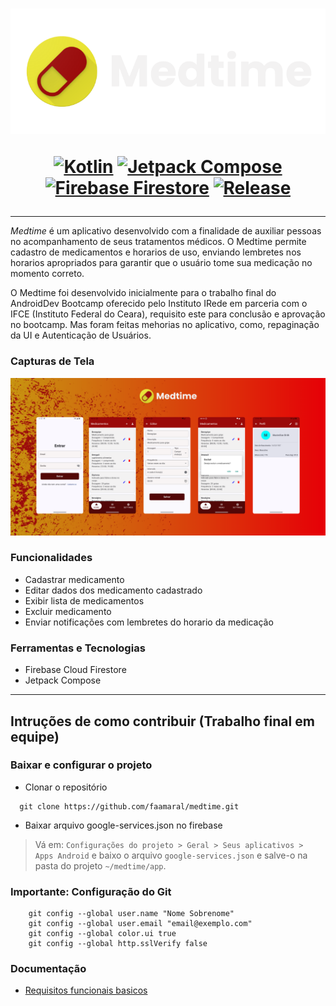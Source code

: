 <h1 align="center">
<img src="docs/images/medtime_logo-Photoroom.png">

[![Kotlin](https://img.shields.io/badge/Kotlin-1.9.0-purple?logo=kotlin)](https://kotlinlang.org/docs/getting-started.html)
[![Jetpack Compose](https://img.shields.io/badge/Jetpack_Compose-blue)](https://developer.android.com/compose)
[![Firebase Firestore](https://img.shields.io/badge/Firebase%20Firestore-25.1.1-orange?logo=firebase)](https://firebase.google.com/docs/firestore?hl=pt-br)
[![Release](https://img.shields.io/github/v/release/faamaral/medtime)](https://github.com/faamaral/medtime/releases)

</h1>

___

_Medtime_ é um aplicativo desenvolvido com a finalidade de auxiliar pessoas no acompanhamento de seus tratamentos médicos. O Medtime permite cadastro de medicamentos e horarios de uso, enviando lembretes nos horarios apropriados para garantir que o usuário tome sua medicação no momento correto.

O Medtime foi desenvolvido inicialmente para o trabalho final do AndroidDev Bootcamp oferecido pelo Instituto IRede em parceria com o IFCE (Instituto Federal do Ceara), requisito este para conclusão e aprovação no bootcamp. Mas foram feitas mehorias no aplicativo, como, repaginação da UI e Autenticação de Usuários.

### Capturas de Tela


<div>
  <img src="docs/images/Medtime.png" alt="allscreenshots" width="756">
</div>

[//]: # (<div style="display:flex; flex-direction: row; justify-content: space-evenly; margin-top: 20px;">)

[//]: # (  <img src="docs/images/nova_tela_inicial.png" alt="Home Screen" width="180">)

[//]: # (  <img src="docs/images/novo_cadastrar_medicamento.png" alt="Cadastrar Medicamento" width="180">)

[//]: # (  <img src="docs/images/novo_editar_medicamentos.png" alt="Editar Medicamento" width="180">)

[//]: # (  <img src="docs/images/novo_excluir_medicamento.png" alt="Excluir Medicamento" width="180">)

[//]: # (</div>)

### Funcionalidades

- Cadastrar medicamento
- Editar dados dos medicamento cadastrado
- Exibir lista de medicamentos
- Excluir medicamento
- Enviar notificações com lembretes do horario da medicação

### Ferramentas e Tecnologias

- Firebase Cloud Firestore
- Jetpack Compose


___

## Intruções de como contribuir (Trabalho final em equipe)

### Baixar e configurar o projeto

- Clonar o repositório
  
```shell
  git clone https://github.com/faamaral/medtime.git
```

- Baixar arquivo google-services.json no firebase

> Vá em: `Configurações do projeto > Geral > Seus aplicativos > Apps Android` e baixo o arquivo `google-services.json` e salve-o na pasta do projeto `~/medtime/app`.

### Importante: Configuração do Git
    
```shell
    git config --global user.name "Nome Sobrenome"
    git config --global user.email "email@exemplo.com"
    git config --global color.ui true
    git config --global http.sslVerify false
```

### Documentação

- [Requisitos funcionais basicos](/docs/planning/reqs.md)

